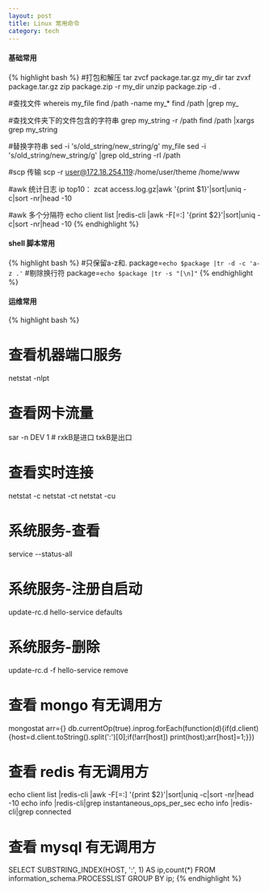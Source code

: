 ```yaml
---
layout: post
title: Linux 常用命令
category: tech
---
```


#### 基础常用
{% highlight bash %}
#打包和解压
tar zvcf package.tar.gz my_dir
tar zvxf package.tar.gz
zip package.zip -r my_dir
unzip package.zip -d .

#查找文件
whereis my_file
find /path -name my_*
find /path |grep my_

#查找文件夹下的文件包含的字符串
grep my_string -r /path
find /path |xargs grep my_string

#替换字符串
sed -i 's/old_string/new_string/g' my_file
sed -i 's/old_string/new_string/g' |grep old_string -rl /path

#scp 传输
scp -r user@172.18.254.119:/home/user/theme /home/www

#awk 统计日志 ip top10：
zcat access.log.gz|awk '{print $1}'|sort|uniq -c|sort -nr|head -10

#awk 多个分隔符
echo client list |redis-cli |awk -F[=:] '{print $2}'|sort|uniq -c|sort -nr|head -10
{% endhighlight %}

#### shell 脚本常用
{% highlight bash %}
#只保留a-z和.
package=`echo $package |tr -d -c 'a-z .'`
#剔除换行符
package=`echo $package |tr -s "[\n]"`
{% endhighlight %}

#### 运维常用
{% highlight bash %}
# 查看机器端口服务 
netstat -nlpt

# 查看网卡流量
sar -n DEV 1 # rxkB是进口 txkB是出口

# 查看实时连接
netstat -c
netstat -ct
netstat -cu

# 系统服务-查看
service --status-all
# 系统服务-注册自启动
update-rc.d hello-service defaults
# 系统服务-删除
update-rc.d -f hello-service remove

# 查看 mongo 有无调用方
mongostat 
arr={}
db.currentOp(true).inprog.forEach(function(d){if(d.client){host=d.client.toString().split(':')[0];if(!arr[host]) print(host);arr[host]=1;}})

# 查看 redis 有无调用方
echo client list |redis-cli |awk -F[=:] '{print $2}'|sort|uniq -c|sort -nr|head -10
echo info |redis-cli|grep instantaneous_ops_per_sec
echo info |redis-cli|grep connected

# 查看 mysql 有无调用方
SELECT SUBSTRING_INDEX(HOST, ':', 1) AS ip,count(*) FROM information_schema.PROCESSLIST GROUP BY ip;
{% endhighlight %}
